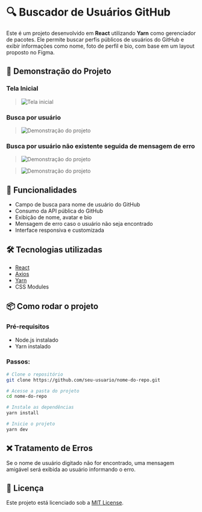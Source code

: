# 🔍 Buscador de Usuários GitHub

Este é um projeto desenvolvido em **React** utilizando **Yarn** como gerenciador de pacotes. Ele permite buscar perfis públicos de usuários do GitHub e exibir informações como nome, foto de perfil e bio, com base em um layout proposto no Figma.

## 📸 Demonstração do Projeto

### Tela Inicial
>![Tela inicial]('./src/assets/perfil-github1.png)

### Busca por usuário
>![Demonstração do projeto]('./src/assets/perfil-github2.png)

### Busca por usuário não existente seguida de mensagem de erro
>![Demonstração do projeto]('./src/assets/perfil-github3.png)

>![Demonstração do projeto]('./src/assets/perfil-github4.png)


## 🚀 Funcionalidades

- Campo de busca para nome de usuário do GitHub
- Consumo da API pública do GitHub
- Exibição de nome, avatar e bio
- Mensagem de erro caso o usuário não seja encontrado
- Interface responsiva e customizada

## 🛠️ Tecnologias utilizadas

- [React](https://reactjs.org/)
- [Axios](https://axios-http.com/)
- [Yarn](https://yarnpkg.com/)
- CSS Modules

## 📦 Como rodar o projeto

### Pré-requisitos

- Node.js instalado
- Yarn instalado

### Passos:

```bash
# Clone o repositório
git clone https://github.com/seu-usuario/nome-do-repo.git

# Acesse a pasta do projeto
cd nome-do-repo

# Instale as dependências
yarn install

# Inicie o projeto
yarn dev

```

## ❌ Tratamento de Erros

Se o nome de usuário digitado não for encontrado, uma mensagem amigável será exibida ao usuário informando o erro.

## 📄 Licença

Este projeto está licenciado sob a [MIT License](LICENSE).